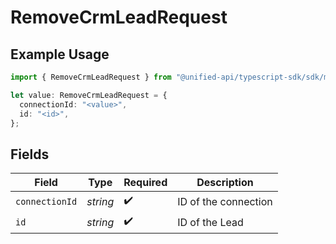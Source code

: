 # RemoveCrmLeadRequest

## Example Usage

```typescript
import { RemoveCrmLeadRequest } from "@unified-api/typescript-sdk/sdk/models/operations";

let value: RemoveCrmLeadRequest = {
  connectionId: "<value>",
  id: "<id>",
};
```

## Fields

| Field                | Type                 | Required             | Description          |
| -------------------- | -------------------- | -------------------- | -------------------- |
| `connectionId`       | *string*             | :heavy_check_mark:   | ID of the connection |
| `id`                 | *string*             | :heavy_check_mark:   | ID of the Lead       |